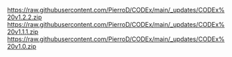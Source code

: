 https://raw.githubusercontent.com/PierroD/CODEx/main/_updates/CODEx%20v1.2.2.zip
https://raw.githubusercontent.com/PierroD/CODEx/main/_updates/CODEx%20v1.1.1.zip
https://raw.githubusercontent.com/PierroD/CODEx/main/_updates/CODEx%20v1.0.zip